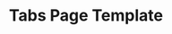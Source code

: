 ---
layout: template
categories: [templates, tabs]
type: [sub-nav-item]
title: Tabs Page Template
permalink: /templates/tabs-page/
prototype: 
  - name: Assessment Page
    link: "/prototype/assessment/"
overview: The Collections Landing template is used for landing pages that utilize the collections component to display a list of content.
description: The Collections Landing template is used for landing pages that utilize the collections component to display a list of content.

specs:
    - name: Title
      type: h1
      authored: yes
      content: 80 characters max
      searchable: yes
    - name: Alert
      type: alert component
      authored: yes
      content: 150 characters max
      searchable: yes
    - name: List
      type: tabs
      authored: yes
      content: ratio 4:1
      searchable:   
    - name: Resource
      type: PDF, Video, Podcast
      authored: yes
    - name: Body
      type: rich text
      authored: yes
      content: 150 characters max
      searchable: yes
    - name: Related Resources
      type: list
      authored: yes
      content:
      searchable: yes
---
